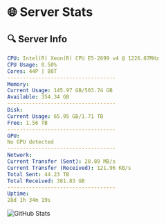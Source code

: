 # 🌐 Server Stats
## 🔍 Server Info
```yaml
CPU: Intel(R) Xeon(R) CPU E5-2699 v4 @ 1226.07MHz
CPU Usage: 0.50%
Cores: 44P | 88T
-----------------------------------
Memory:
Current Usage: 145.97 GB/503.74 GB
Available: 354.34 GB
-----------------------------------
Disk:
Current Usage: 65.95 GB/1.71 TB
Free: 1.56 TB
-----------------------------------
GPU:
No GPU detected
-----------------------------------
Network:
Current Transfer (Sent): 20.89 MB/s
Current Transfer (Received): 121.96 KB/s
Total Sent: 44.23 TB
Total Received: 381.83 GB
-----------------------------------
Uptime:
28d 1h 34m 19s
```
![GitHub Stats](https://img.shields.io/badge/Updated-2025-04-04_22:57:08-blue)